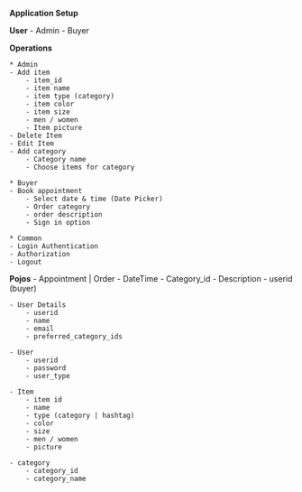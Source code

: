  **Application Setup**

**User** 
	- Admin
	- Buyer

**Operations**

    * Admin
	- Add item
		- item_id 
		- item name
		- item type (category)
		- item color
		- item size
		- men / women
		- Item picture
	- Delete Item
	- Edit Item
	- Add category
		- Category name
		- Choose items for category

    * Buyer	
	- Book appointment
		- Select date & time (Date Picker)
		- Order category
		- order description
		- Sign in option

    * Common
	- Login Authentication
	- Authorization
	- Logout

**Pojos**
	- Appointment | Order
		- DateTime
		- Category_id
		- Description
		- userid (buyer)

	- User Details
		- userid		
		- name
		- email
		- preferred_category_ids

	- User
		- userid
		- password
		- user_type

	- Item
		- item id 
		- name
		- type (category | hashtag)
		- color
		- size
		- men / women
		- picture
	
	- category
		- category_id
		- category_name


		
